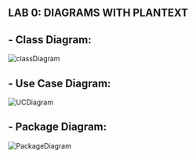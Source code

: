 ## LAB 0: DIAGRAMS WITH PLANTEXT

## - Class Diagram:

![classDiagram](https://www.planttext.com/api/plantuml/png/V95DJWCn38NtEOKr6twagM3R1IhG3Gia10T0xYIAecQSDd502748hi4HwA8BJj8JS0KoCyqq4eYT_SL-px6_DzjPOFGSMoj4M1e2xu8IWWrR1TSMGr01wY62kK7jiHMYwTFBfd6H65u50Doa00VmQ6H77jWRqa3OgY9TfSvdv_kA9sSaMASD7P-KkOjSW7lLIIJmbetll9EnAOnN0_ZNUE6HokTrH4hVV1bzKCgzS64kbLMi3doSuQgJEqpGg__jdyNxZb_IcIRX8xZTRTuDMFFrGR3SVMvPv1rNvnNKDLHdaybfDIvW2YqIwdIY2v7PlgGhJZt3c5DOAEj81s2NIiLCaUnE_WC00F__0m00)

## - Use Case Diagram:

![UCDiagram](https://www.planttext.com/api/plantuml/png/HCz12i9038NXVKxnbhge1oYbjEX6S2NK_T36Th3Eb4m6yMmkF99Ni5CBBlE5_93Fwrq5DQBnFXA5ctKG7vX8hOwCWnLkrNeNaA49ZBq9IKqlvavaMlM2V5v83XDG4zN8IcpEtDkWBDiq9pZvthfb6lcgg_Ye2yKfGJDrHXb7T_M_iuGNomyCSylB4peml7GfIsiHkpZj_ZNaA0hhsZ5sN9P45RikVVO5003__mC0)

## - Package Diagram:
![PackageDiagram](https://www.planttext.com/api/plantuml/png/R54xJWCn4ErzYb4QgbmWHPG4A2WGeKY5KWpUmLYnnv4zAu6Yr3a79w2Wt88Y9ya9k09hxqeRHBfvypv-8_yqtxCa6ANsJgcqiGmn959Ah3Y29UeD6e8RYoQYXzitz5lNqjkU6AqIHRX7Re4dbX7i5C1JtguXJtEjGytIWMKCBzRHMktF4jfbLMlv7z8JdVKQXKo8xnrQHEJgRyn3h2urAUlELCOx8L-CL_1O8yFhgJc0iQVc4q4VFpIOuvTL_G7ZyVJiWWduafvWgePoHJEqcy0pkS0cWOIiwzylgg50AzE11ItdC3KZhl87_0800F__0m00)
